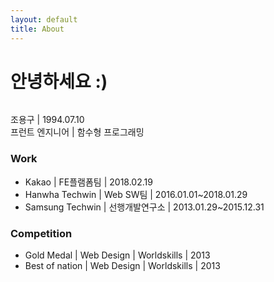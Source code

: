```yaml
---
layout: default
title: About
---
```


<div class="post">
	<h1 class="pageTitle">안녕하세요 :)</h1>
	<img src="{{ '/assets/img/profile.png' | prepend: site.baseurl }}" alt="">
	<p class="intro">
	조용구 | 1994.07.10<br>
	프런트 엔지니어 | 함수형 프로그래밍
	</p>
	<h3>Work</h3>
	<ul>
		<li>Kakao | FE플램폼팀 | 2018.02.19</li>
		<li>Hanwha Techwin | Web SW팀 | 2016.01.01~2018.01.29</li>
		<li>Samsung Techwin | 선행개발연구소 | 2013.01.29~2015.12.31</li>
  	</ul>
	<h3>Competition</h3>
	<ul>
		<li>Gold Medal | Web Design | Worldskills | 2013</li>
		<li>Best of nation | Web Design | Worldskills | 2013</li>
  	</ul>
</div>
